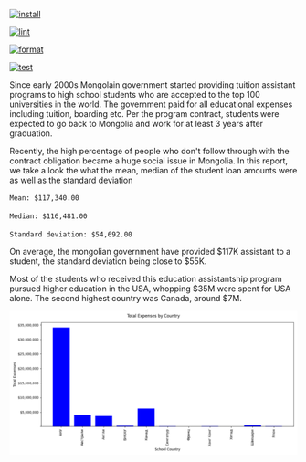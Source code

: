 [![install](https://github.com/nogibjj/IDS706_Individual_Project1_KM632/actions/workflows/install.yml/badge.svg)](https://github.com/nogibjj/IDS706_Individual_Project1_KM632/actions/workflows/install.yml)

[![lint](https://github.com/nogibjj/IDS706_Individual_Project1_KM632/actions/workflows/lint.yml/badge.svg)](https://github.com/nogibjj/IDS706_Individual_Project1_KM632/actions/workflows/lint.yml)

[![format](https://github.com/nogibjj/IDS706_Individual_Project1_KM632/actions/workflows/format.yml/badge.svg)](https://github.com/nogibjj/IDS706_Individual_Project1_KM632/actions/workflows/format.yml)

[![test](https://github.com/nogibjj/IDS706_Individual_Project1_KM632/actions/workflows/test.yml/badge.svg)](https://github.com/nogibjj/IDS706_Individual_Project1_KM632/actions/workflows/test.yml)



Since early 2000s Mongolain government started providing tuition assistant programs to high school students who are accepted to the top 100 universities in the world. The government paid for all educational expenses including tuition, boarding etc. Per the program contract, students were expected to go back to Mongolia and work for at least 3 years after graduation. 

Recently, the high percentage of people who don't follow through with the contract obligation became a huge social issue in Mongolia. In this report, we take a look the what the mean, median of the student loan amounts were as well as the standard deviation 

    Mean: $117,340.00

    Median: $116,481.00

    Standard deviation: $54,692.00


On average, the mongolian government have provided $117K assistant to a student, the standard deviation being close to $55K. 

Most of the students who received this education assistantship program pursued higher education in the USA, whopping $35M were spent for USA alone. The second highest country was Canada, around $7M.

![Alt Text](total_expenses_by_country.png)